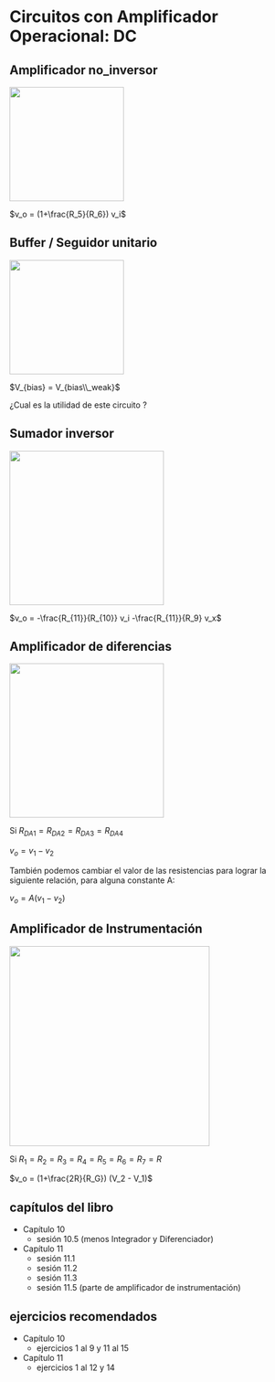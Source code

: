 # Circuitos con Amplificador Operacional: DC

## Amplificador no_inversor

<img src="https://julianodb.github.io/electronic_circuits_diagrams/amplifier_non_inverting.png" width="200"> 

$v_o = (1+\frac{R_5}{R_6}) v_i$

## Buffer / Seguidor unitario

<img src="https://julianodb.github.io/electronic_circuits_diagrams/buffer_vbias.png" width="200"> 

$V_{bias} = V_{bias\\_weak}$

¿Cual es la utilidad de este circuito ?

## Sumador inversor

<img src="https://julianodb.github.io/electronic_circuits_diagrams/inverting_summing_amplifier.png" width="270"> 

$v_o = -\frac{R_{11}}{R_{10}} v_i -\frac{R_{11}}{R_9} v_x$

## Amplificador de diferencias

<img src="https://julianodb.github.io/electronic_circuits_diagrams/difference_amplifier.png" width="270"> 

Si $R_{DA1} = R_{DA2} = R_{DA3} = R_{DA4}$

$v_o = v_1 - v_2$

También podemos cambiar el valor de las resistencias para lograr la siguiente relación, para alguna constante A:

$v_o = A (v_1 - v_2)$

## Amplificador de Instrumentación

<img src="https://julianodb.github.io/electronic_circuits_diagrams/instrumentation_amplifier.png" width="350"> 

Si $R_1 = R_2 = R_3 = R_4 = R_5 = R_6 = R_7 = R$

$v_o = (1+\frac{2R}{R_G}) (V_2 - V_1)$

## capítulos del libro
- Capítulo 10
  - sesión 10.5 (menos Integrador y Diferenciador)
- Capítulo 11
  - sesión 11.1
  - sesión 11.2
  - sesión 11.3
  - sesión 11.5 (parte de amplificador de instrumentación) 

## ejercicios recomendados
- Capítulo 10
  - ejercicios 1 al 9 y 11 al 15
- Capítulo 11
  - ejercicios 1 al 12 y 14
